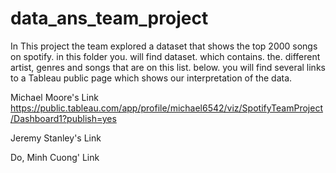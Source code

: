 # data_ans_team_project

In This project the team explored a dataset that shows the top 2000 songs on spotify. in this folder you. will find dataset. which contains. the. different
artist, genres and songs that are on this list. below. you will find several links to a Tableau public page which shows our interpretation of the data.

Michael Moore's Link
https://public.tableau.com/app/profile/michael6542/viz/SpotifyTeamProject/Dashboard1?publish=yes

Jeremy Stanley's Link

Do, Minh Cuong' Link
